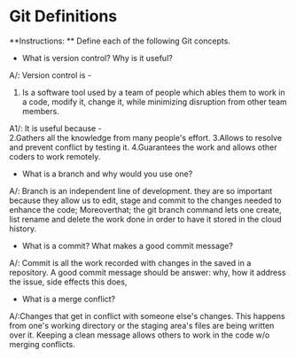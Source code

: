 # Git Definitions

**Instructions: ** Define each of the following Git concepts.

* What is version control?  Why is it useful?

A/: Version control is - 
1. Is a software tool used by a team of people which ables them to work in a code, modify it, change it, while minimizing disruption from other team members.

A1/: It is useful because -  
2.Gathers all the knowledge from many people's effort.
3.Allows to resolve and prevent conflict by testing it.
4.Guarantees the work and allows other coders to work remotely. 



* What is a branch and why would you use one?

A/: Branch is an independent line of development. they are so important because they allow us to edit, stage and commit to the changes needed to enhance the code; Moreoverthat; the git branch command lets one create, list rename and delete the work done in order to have it stored in the cloud history.  


* What is a commit? What makes a good commit message?

A/: Commit is all the work recorded with changes in the saved in a repository. A good commit message should be answer: why, how it address the issue, side effects this does,




* What is a merge conflict?

A/:Changes that get in conflict with someone else's changes. This happens from one's working directory or the staging area's files are being written over it. Keeping a clean message allows others to work in the code w/o merging conflicts.  
